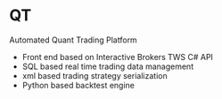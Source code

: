 # QT
Automated Quant Trading Platform
- Front end based on Interactive Brokers TWS C# API
- SQL based real time trading data management
- xml based trading strategy serialization
- Python based backtest engine
